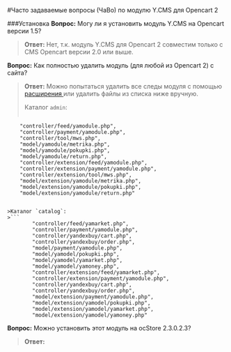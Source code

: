 #Часто задаваемые вопросы (ЧаВо) по модулю Y.CMS для Opencart 2

###Установка
**Вопрос:** Могу ли я установить модуль Y.CMS на Opencart версии 1.5?
>**Ответ:**
>Нет, т.к. модуль Y.CMS для Opencart 2 совместим только с CMS Opencart версии 2.0 или выше. 

**Вопрос:** Как полностью удалить модуль (для любой из Opencart 2) с сайта?
>**Ответ:** 
>Можно попытаться удалить все следы модуля с помощью [расширения ](https://yadi.sk/d/CaX0jg503HxXk8) или удалить файлы из списка ниже вручную.
>
>Каталог `admin`:
>```
        "controller/feed/yamodule.php",
        "controller/payment/yamodule.php",
        "controller/tool/mws.php",
        "model/yamodule/metrika.php",
        "model/yamodule/pokupki.php",
        "model/yamodule/return.php",
        "controller/extension/feed/yamodule.php",
        "controller/extension/payment/yamodule.php",
        "controller/extension/tool/mws.php",
        "model/extension/yamodule/metrika.php",
        "model/extension/yamodule/pokupki.php",
        "model/extension/yamodule/return.php"
```

>Каталог `catalog`:
>```
        "controller/feed/yamarket.php",
        "controller/payment/yamodule.php",
        "controller/yandexbuy/cart.php",
        "controller/yandexbuy/order.php",
        "model/payment/yamodule.php",
        "model/yamodel/pokupki.php",
        "model/yamodel/yamarket.php",
        "model/yamodel/yamoney.php",
        "controller/extension/feed/yamarket.php",
        "controller/extension/payment/yamodule.php",
        "controller/yandexbuy/cart.php",
        "controller/yandexbuy/order.php",
        "model/extension/payment/yamodule.php",
        "model/extension/yamodel/pokupki.php",
        "model/extension/yamodel/yamarket.php",
        "model/extension/yamodel/yamoney.php"
```
>

**Вопрос:** Можно установить этот модуль на ocStore 2.3.0.2.3?
>**Ответ:** 
>
